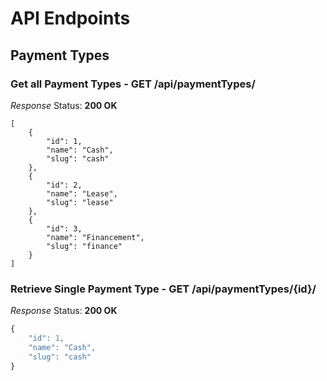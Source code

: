 # API Endpoints

## Payment Types

### Get all Payment Types - GET /api/paymentTypes/

*Response*
Status: **200 OK**
```
[
    {
        "id": 1,
        "name": "Cash",
        "slug": "cash"
    },
    {
        "id": 2,
        "name": "Lease",
        "slug": "lease"
    },
    {
        "id": 3,
        "name": "Financement",
        "slug": "finance"
    }
]
```

### Retrieve Single Payment Type - GET /api/paymentTypes/{id}/

*Response*
Status: **200 OK**
```javascript
{
    "id": 1,
    "name": "Cash",
    "slug": "cash"
}
```